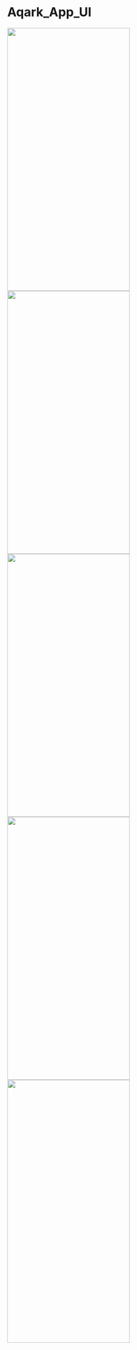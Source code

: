 # Aqark_App_UI
<img src="https://user-images.githubusercontent.com/101335124/161568480-936c348a-7161-4311-85f2-ed22bcc8b9f4.png" width=280px% height=600px%>
<img src="https://user-images.githubusercontent.com/101335124/161568459-fe3fa091-17cb-4cf7-86dc-58c58c935411.png" width=280px% height=600px%>
<img src="https://user-images.githubusercontent.com/101335124/161568497-05d789a0-dc4f-451b-b7bb-b81dbe62cb94.png" width=280px% height=600px%>
<img src="https://user-images.githubusercontent.com/101335124/161569582-a7b81ee2-2662-492d-b93a-404e8b19334e.png" width=280px% height=600px%>

<img src="https://user-images.githubusercontent.com/101335124/161568477-ac775964-f30b-4bce-84b6-c0f1c478a2a9.png" width=280px% height=600px%>

